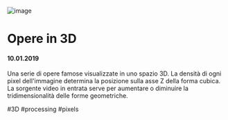 ![image](https://github.com/KeremTurkyilmaz/TypeMismatchSketches/blob/master/Opere%20in%203D/image/OpereIn3D.jpg)

# Opere in 3D

#### 10.01.2019

Una serie di opere famose visualizzate in uno spazio 3D. La densità di ogni pixel dell'immagine determina la posizione sulla asse Z della forma cubica. La sorgente video in entrata serve per aumentare o diminuire la tridimensionalità delle forme geometriche.

\#3D \#processing \#pixels

